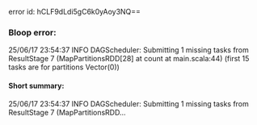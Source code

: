 error id: hCLF9dLdi5gC6k0yAoy3NQ==
### Bloop error:

25/06/17 23:54:37 INFO DAGScheduler: Submitting 1 missing tasks from ResultStage 7 (MapPartitionsRDD[28] at count at main.scala:44) (first 15 tasks are for partitions Vector(0))
#### Short summary: 

25/06/17 23:54:37 INFO DAGScheduler: Submitting 1 missing tasks from ResultStage 7 (MapPartitionsRDD...
